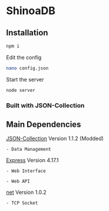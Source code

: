 # ShinoaDB

## Installation
```bash
npm i
```
Edit the config
```bash
nano config.json
```
Start the server
```bash
node server
```

### Built with JSON-Collection

## Main Dependencies
[JSON-Collection](https://www.npmjs.com/package/json-collection/v/1.1.2)
Version 1.1.2 (Modded)

    - Data Management
    
[Express](https://www.npmjs.com/package/express/v/4.17.1)
Version 4.17.1

    - Web Interface

    - Web API

[net](https://www.npmjs.com/package/net/v/1.0.2)
Version 1.0.2

    - TCP Socket
